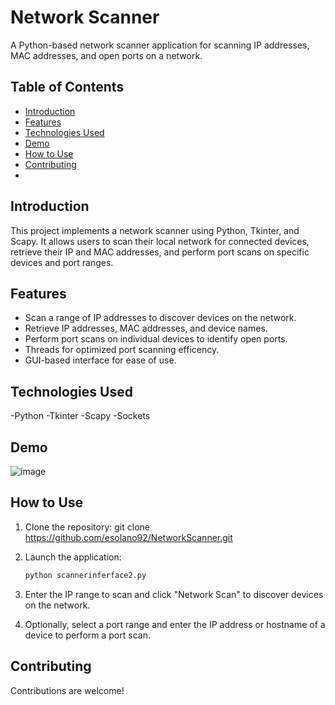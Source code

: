 # Network Scanner

A Python-based network scanner application for scanning IP addresses, MAC addresses, and open ports on a network.

## Table of Contents

- [Introduction](#introduction)
- [Features](#features)
- [Technologies Used](#technologies-used)
- [Demo](#demo)
- [How to Use](#how-to-use)
- [Contributing](#contributing)
-

## Introduction

This project implements a network scanner using Python, Tkinter, and Scapy. It allows users to scan their local network for connected devices, retrieve their IP and MAC addresses, and perform port scans on specific devices and port ranges.

## Features

- Scan a range of IP addresses to discover devices on the network.
- Retrieve IP addresses, MAC addresses, and device names.
- Perform port scans on individual devices to identify open ports.
- Threads for optimized port scanning efficency.
- GUI-based interface for ease of use.

## Technologies Used

-Python
-Tkinter
-Scapy
-Sockets

## Demo
![image](https://github.com/esolano92/NetworkScanner/assets/78500300/a21b6138-679d-4b81-8184-4a6f616da3d2)


## How to Use
1. Clone the repository:
   git clone https://github.com/esolano92/NetworkScanner.git

2. Launch the application:

    ```bash
    python scannerinferface2.py
    ```

2. Enter the IP range to scan and click "Network Scan" to discover devices on the network.

3. Optionally, select a port range and enter the IP address or hostname of a device to perform a port scan.

## Contributing

Contributions are welcome!


